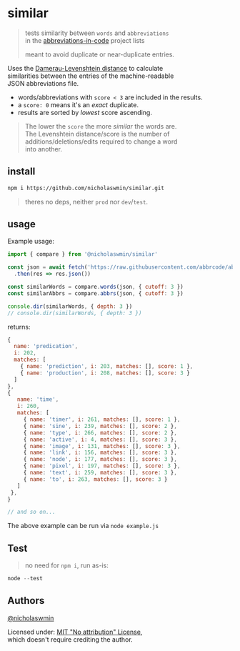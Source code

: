 # similar 

> tests similarity between `words` and `abbreviations`   
> in the [abbreviations-in-code][abbrs-in-code] project lists
>
> meant to avoid duplicate or near-duplicate entries.

Uses the [Damerau-Levenshtein distance][leven-algo] to calculate   
similarities between the entries of the machine-readable   
JSON abbreviations file.    

- words/abbreviations with `score < 3` are included in the results.
- a `score: 0` means it's an *exact* duplicate.  
- results are sorted by *lowest* score ascending.  

> The lower the `score` the more *similar* the words are.      
> The Levenshtein distance/score is the number of   
> additions/deletions/edits required to change a word   
> into another.

## install 

```bash
npm i https://github.com/nicholaswmin/similar.git
```

> theres no deps, neither `prod` nor `dev`/`test`.

## usage

Example usage:

```js
import { compare } from '@nicholaswmin/similar'

const json = await fetch('https://raw.githubusercontent.com/abbrcode/abbreviations-in-code/refs/heads/main/data/abbrs/.json')
  .then(res => res.json())

const similarWords = compare.words(json, { cutoff: 3 })
const similarAbbrs = compare.abbrs(json, { cutoff: 3 })

console.dir(similarWords, { depth: 3 })
// console.dir(similarWords, { depth: 3 })
```

returns:

```js
{
  name: 'predication',
  i: 202,
  matches: [
    { name: 'prediction', i: 203, matches: [], score: 1 },
    { name: 'production', i: 208, matches: [], score: 3 }
  ]
},
{
   name: 'time',
   i: 260,
   matches: [
     { name: 'timer', i: 261, matches: [], score: 1 },
     { name: 'sine', i: 239, matches: [], score: 2 },
     { name: 'type', i: 266, matches: [], score: 2 },
     { name: 'active', i: 4, matches: [], score: 3 },
     { name: 'image', i: 131, matches: [], score: 3 },
     { name: 'link', i: 156, matches: [], score: 3 },
     { name: 'node', i: 177, matches: [], score: 3 },
     { name: 'pixel', i: 197, matches: [], score: 3 },
     { name: 'text', i: 259, matches: [], score: 3 },
     { name: 'to', i: 263, matches: [], score: 3 }
   ]
 },
}

// and so on...
```

The above example can be run via `node example.js`

## Test

> no need for `npm i`, run as-is:

```js
node --test
```

## Authors

[@nicholaswmin][nicholaswmin]

Licensed under: [MIT "No attribution" License][mit-0],   
which doesn't require crediting the author.

[nicholaswmin]: https://github.com/nicholaswmin
[abbrs-in-code]: https://github.com/abbrcode/abbreviations-in-code
[leven-algo]: https://en.wikipedia.org/wiki/Damerau%E2%80%93Levenshtein_distance
[mit-0]: https://github.com/aws/mit-0
